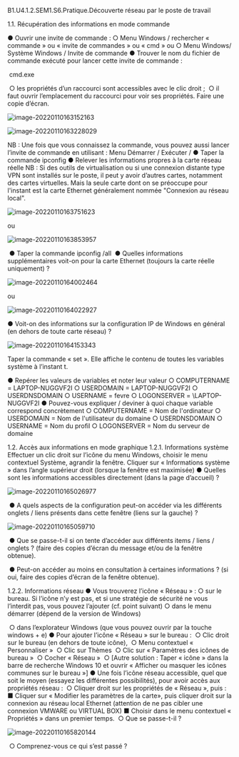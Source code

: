 B1.U4.1.2.SEM1.S6.Pratique.Découverte réseau par le poste de travail

1.1. Récupération des informations en mode commande

● Ouvrir une invite de commande :
	○ Menu Windows / rechercher « commande » ou « invite de commandes » ou « cmd »
ou
	○ Menu Windows/ Système Windows / Invite de commande
● Trouver le nom du fichier de commande exécuté pour lancer cette invite de commande :

​	cmd.exe

​	○ les propriétés d’un raccourci sont accessibles avec le clic droit ;
​	○ il faut ouvrir l’emplacement du raccourci pour voir ses propriétés.
Faire une copie d’écran.

![image-20220110163152163](C:\Users\fevre\AppData\Roaming\Typora\typora-user-images\image-20220110163152163.png)

![image-20220110163228029](C:\Users\fevre\AppData\Roaming\Typora\typora-user-images\image-20220110163228029.png)

NB : Une fois que vous connaissez la commande, vous pouvez aussi lancer l’invite de commande en utilisant : Menu
Démarrer / Exécuter / <nom-de-la-commande>
	● Taper la commande ipconfig
	● Relever les informations propres à la carte réseau réelle
NB : Si des outils de virtualisation ou si une connexion distante type VPN sont installés sur le poste, il peut y avoir
d’autres cartes, notamment des cartes virtuelles. Mais la seule carte dont on se préoccupe pour l'instant est la carte
Ethernet généralement nommée "Connexion au réseau local".

![image-20220110163751623](C:\Users\fevre\AppData\Roaming\Typora\typora-user-images\image-20220110163751623.png)

ou 

![image-20220110163853957](C:\Users\fevre\AppData\Roaming\Typora\typora-user-images\image-20220110163853957.png)



​	● Taper la commande ipconfig /all
​	● Quelles informations supplémentaires voit-on pour la carte Ethernet (toujours la carte réelle uniquement) ?

![image-20220110164002464](C:\Users\fevre\AppData\Roaming\Typora\typora-user-images\image-20220110164002464.png)

ou 

![image-20220110164022927](C:\Users\fevre\AppData\Roaming\Typora\typora-user-images\image-20220110164022927.png)

● Voit-on des informations sur la configuration IP de Windows en général (en dehors de toute carte réseau) ?

![image-20220110164153343](C:\Users\fevre\AppData\Roaming\Typora\typora-user-images\image-20220110164153343.png)

Taper la commande « set ». Elle affiche le contenu de toutes les variables système à l’instant t.

● Repérer les valeurs de variables et noter leur valeur
	○ COMPUTERNAME = LAPTOP-NUGGVF2I
	○ USERDOMAIN = LAPTOP-NUGGVF2I
	○ USERDNSDOMAIN
	○ USERNAME = fevre
	○ LOGONSERVER = \\LAPTOP-NUGGVF2I
● Pouvez-vous expliquer / deviner à quoi chaque variable correspond concrètement
	○ COMPUTERNAME = Nom de l'ordinateur
	○ USERDOMAIN = Nom de l'utilisateur du domaine
	○ USERDNSDOMAIN
	○ USERNAME = Nom du profil
	○ LOGONSERVER = Nom du serveur de domaine

1.2. Accès aux informations en mode graphique
1.2.1. Informations système
Effectuer un clic droit sur l’icône du menu Windows, choisir le menu contextuel Système, agrandir la fenêtre.
Cliquer sur « Informations système » dans l’angle supérieur droit (lorsque la fenêtre est maximisée)
	● Quelles sont les informations accessibles directement (dans la page d’accueil) ?

![image-20220110165026977](C:\Users\fevre\AppData\Roaming\Typora\typora-user-images\image-20220110165026977.png)

​	● A quels aspects de la configuration peut-on accéder via les différents onglets / liens présents dans cette
fenêtre (liens sur la gauche) ?

![image-20220110165059710](C:\Users\fevre\AppData\Roaming\Typora\typora-user-images\image-20220110165059710.png)

​	● Que se passe-t-il si on tente d’accéder aux différents items / liens / onglets ? (faire des copies d’écran du
message et/ou de la fenêtre obtenue).

​	● Peut-on accéder au moins en consultation à certaines informations ? (si oui, faire des copies d’écran de la
fenêtre obtenue).

1.2.2. Informations réseau
	● Vous trouverez l’icône « Réseau » :
		○ sur le bureau. Si l’icône n’y est pas, et si une stratégie de sécurité ne vous l’interdit pas, vous pouvez
l’ajouter (cf. point suivant)
		○ dans le menu démarrer (dépend de la version de Windows)

​	○ dans l’explorateur Windows (que vous pouvez ouvrir par la touche windows + e)
● Pour ajouter l’icône « Réseau » sur le bureau :
​	○ Clic droit sur le bureau (en dehors de toute icône),
​	○ Menu contextuel « Personnaliser »
​	○ Clic sur Thèmes
​	○ Clic sur « Paramètres des icônes de bureau »
​	○ Cocher « Réseau »
​	○ [Autre solution : Taper « icône » dans la barre de recherche Windows 10 et ouvrir « Afficher ou
masquer les icônes communes sur le bureau »]
● Une fois l’icône réseau accessible, quel que soit le moyen (essayez les différentes possibilités), pour avoir
accès aux propriétés réseau :
​	○ Cliquer droit sur les propriétés de « Réseau », puis :
■ Cliquer sur « Modifier les paramètres de la carte», puis cliquer droit sur la connexion au
réseau local Ethernet (attention de ne pas cibler une connexion VMWARE ou VIRTUAL BOX)
■ Choisir dans le menu contextuel « Propriétés » dans un premier temps.
​	○ Que se passe-t-il ?

![image-20220110165820144](C:\Users\fevre\AppData\Roaming\Typora\typora-user-images\image-20220110165820144.png)

​	○ Comprenez-vous ce qui s’est passé ?